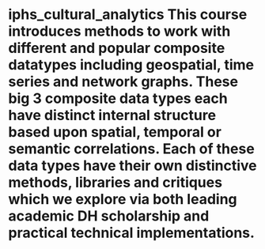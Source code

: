 # iphs_cultural_analytics This course introduces methods to work with different and popular composite datatypes including geospatial, time series and network graphs. These big 3 composite data types each have distinct internal structure based upon spatial, temporal or semantic correlations. Each of these data types have their own distinctive methods, libraries and critiques which we explore via both leading academic DH scholarship and practical technical implementations.
